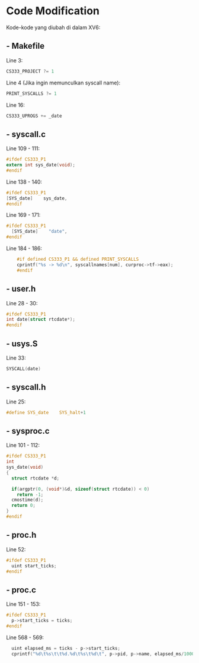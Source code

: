 # Code Modification

Kode-kode yang diubah di dalam XV6:
## - Makefile  

Line 3:
```c
CS333_PROJECT ?= 1
```
Line 4 (Jika ingin memunculkan syscall name):
```c
PRINT_SYSCALLS ?= 1
```
Line 16:
```c
CS333_UPROGS += _date
```

## - syscall.c

Line 109 - 111:
```c
#ifdef CS333_P1
extern int sys_date(void);
#endif
```
Line 138 - 140:
```c
#ifdef CS333_P1
[SYS_date]    sys_date,
#endif
```
Line 169 - 171:
```c
#ifdef CS333_P1
  [SYS_date]    "date",
#endif
```
Line 184 - 186:
```c
    #if defined CS333_P1 && defined PRINT_SYSCALLS
    cprintf("%s -> %d\n", syscallnames[num], curproc->tf->eax);
    #endif
```

## - user.h

Line 28 - 30:
```c
#ifdef CS333_P1
int date(struct rtcdate*);
#endif
```

## - usys.S

Line 33:
```c
SYSCALL(date)
```

## - syscall.h

Line 25:
```c
#define SYS_date    SYS_halt+1
```

## - sysproc.c

Line 101 - 112:
```c
#ifdef CS333_P1
int
sys_date(void)
{
  struct rtcdate *d;

  if(argptr(0, (void*)&d, sizeof(struct rtcdate)) < 0)
    return -1;
  cmostime(d);
  return 0;
}
#endif
```

## - proc.h

Line 52:
```c
#ifdef CS333_P1
  uint start_ticks;
#endif
```

## - proc.c

Line 151 - 153:
```c
#ifdef CS333_P1
  p->start_ticks = ticks;
#endif
```

Line 568 - 569:
```c
  uint elapsed_ms = ticks - p->start_ticks;
  cprintf("%d\t%s\t\t%d.%d\t%s\t%d\t", p->pid, p->name, elapsed_ms/1000, elapsed_ms%1000, state_string, p->sz);
```
